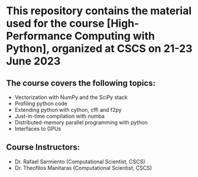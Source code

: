 # This repository contains the material used for the course [High-Performance Computing with Python], organized at CSCS on 21-23 June 2023

## The course covers the following topics:
- Vectorization with NumPy and the SciPy stack
- Profiling python code
- Extending python with cython, cffi and f2py
- Just-in-time compilation with numba
- Distributed-memory parallel programming with python
- Interfaces to GPUs

## Course Instructors:
- Dr. Rafael Sarmiento (Computational Scientist, CSCS)
- Dr. Theofilos Manitaras (Computational Scientist, CSCS)
